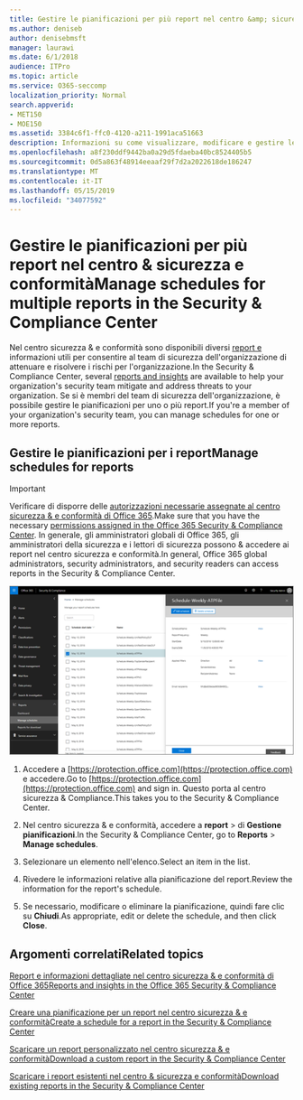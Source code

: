 ```yaml
---
title: Gestire le pianificazioni per più report nel centro &amp; sicurezza e conformità
ms.author: deniseb
author: denisebmsft
manager: laurawi
ms.date: 6/1/2018
audience: ITPro
ms.topic: article
ms.service: O365-seccomp
localization_priority: Normal
search.appverid:
- MET150
- MOE150
ms.assetid: 3384c6f1-ffc0-4120-a211-1991aca51663
description: Informazioni su come visualizzare, modificare e gestire le pianificazioni per i report nel centro &amp; sicurezza e conformità.
ms.openlocfilehash: a8f230ddf9442ba0a29d5fdaeba40bc8524405b5
ms.sourcegitcommit: 0d5a863f48914eeaaf29f7d2a2022618de186247
ms.translationtype: MT
ms.contentlocale: it-IT
ms.lasthandoff: 05/15/2019
ms.locfileid: "34077592"
---
```

# <a name="manage-schedules-for-multiple-reports-in-the-security-amp-compliance-center"></a><span data-ttu-id="83236-103">Gestire le pianificazioni per più report nel centro &amp; sicurezza e conformità</span><span class="sxs-lookup"><span data-stu-id="83236-103">Manage schedules for multiple reports in the Security &amp; Compliance Center</span></span>

<span data-ttu-id="83236-104">Nel centro sicurezza &amp; e conformità sono disponibili diversi [report e](reports-and-insights-in-security-and-compliance.md) informazioni utili per consentire al team di sicurezza dell'organizzazione di attenuare e risolvere i rischi per l'organizzazione.</span><span class="sxs-lookup"><span data-stu-id="83236-104">In the Security &amp; Compliance Center, several [reports and insights](reports-and-insights-in-security-and-compliance.md) are available to help your organization's security team mitigate and address threats to your organization.</span></span> <span data-ttu-id="83236-105">Se si è membri del team di sicurezza dell'organizzazione, è possibile gestire le pianificazioni per uno o più report.</span><span class="sxs-lookup"><span data-stu-id="83236-105">If you're a member of your organization's security team, you can manage schedules for one or more reports.</span></span> 
  
## <a name="manage-schedules-for-reports"></a><span data-ttu-id="83236-106">Gestire le pianificazioni per i report</span><span class="sxs-lookup"><span data-stu-id="83236-106">Manage schedules for reports</span></span>

> [!IMPORTANT]
> <span data-ttu-id="83236-107">Verificare di disporre delle [autorizzazioni necessarie assegnate al centro sicurezza &amp; e conformità di Office 365](permissions-in-the-security-and-compliance-center.md).</span><span class="sxs-lookup"><span data-stu-id="83236-107">Make sure that you have the necessary [permissions assigned in the Office 365 Security &amp; Compliance Center](permissions-in-the-security-and-compliance-center.md).</span></span> <span data-ttu-id="83236-108">In generale, gli amministratori globali di Office 365, gli amministratori della sicurezza e i lettori di sicurezza possono &amp; accedere ai report nel centro sicurezza e conformità.</span><span class="sxs-lookup"><span data-stu-id="83236-108">In general, Office 365 global administrators, security administrators, and security readers can access reports in the Security &amp; Compliance Center.</span></span> 
  
![Nel centro sicurezza &amp; e conformità, scegliere rapporti \> Gestione pianificazioni](media/efa5e2f9-bf73-4f85-acea-f1ca7e2bca5e.png)

1. <span data-ttu-id="83236-110">Accedere a [https://protection.office.com](https://protection.office.com) e accedere.</span><span class="sxs-lookup"><span data-stu-id="83236-110">Go to [https://protection.office.com](https://protection.office.com) and sign in.</span></span> <span data-ttu-id="83236-111">Questo porta al centro sicurezza & Compliance.</span><span class="sxs-lookup"><span data-stu-id="83236-111">This takes you to the Security & Compliance Center.</span></span>

2. <span data-ttu-id="83236-112">Nel centro sicurezza &amp; e conformità, accedere a **report** \> di **Gestione pianificazioni**.</span><span class="sxs-lookup"><span data-stu-id="83236-112">In the Security &amp; Compliance Center, go to **Reports** \> **Manage schedules**.</span></span>
    
3. <span data-ttu-id="83236-113">Selezionare un elemento nell'elenco.</span><span class="sxs-lookup"><span data-stu-id="83236-113">Select an item in the list.</span></span>
    
4. <span data-ttu-id="83236-114">Rivedere le informazioni relative alla pianificazione del report.</span><span class="sxs-lookup"><span data-stu-id="83236-114">Review the information for the report's schedule.</span></span>
    
5. <span data-ttu-id="83236-115">Se necessario, modificare o eliminare la pianificazione, quindi fare clic su **Chiudi**.</span><span class="sxs-lookup"><span data-stu-id="83236-115">As appropriate, edit or delete the schedule, and then click **Close**.</span></span>
    
## <a name="related-topics"></a><span data-ttu-id="83236-116">Argomenti correlati</span><span class="sxs-lookup"><span data-stu-id="83236-116">Related topics</span></span>

[<span data-ttu-id="83236-117">Report e informazioni dettagliate nel centro sicurezza &amp; e conformità di Office 365</span><span class="sxs-lookup"><span data-stu-id="83236-117">Reports and insights in the Office 365 Security &amp; Compliance Center</span></span>](reports-and-insights-in-security-and-compliance.md)
  
[<span data-ttu-id="83236-118">Creare una pianificazione per un report nel centro sicurezza &amp; e conformità</span><span class="sxs-lookup"><span data-stu-id="83236-118">Create a schedule for a report in the Security &amp; Compliance Center</span></span>](create-a-schedule-for-a-report.md)
  
[<span data-ttu-id="83236-119">Scaricare un report personalizzato nel centro sicurezza &amp; e conformità</span><span class="sxs-lookup"><span data-stu-id="83236-119">Download a custom report in the Security &amp; Compliance Center</span></span>](set-up-and-download-a-custom-report.md)
  
[<span data-ttu-id="83236-120">Scaricare i report esistenti nel centro &amp; sicurezza e conformità</span><span class="sxs-lookup"><span data-stu-id="83236-120">Download existing reports in the Security &amp; Compliance Center</span></span>](download-existing-reports.md)
  

